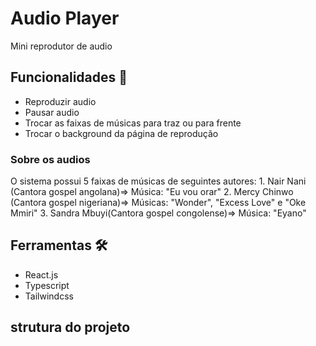 # Audio Player

Mini reprodutor de audio 

## Funcionalidades 📌

  * Reproduzir audio
  * Pausar audio
  * Trocar as faixas de músicas para traz ou para frente
  * Trocar o background da página de reprodução

  ### Sobre os audios
  O sistema possui 5 faixas de músicas de seguintes autores:
    1. Nair Nani (Cantora gospel angolana)=> Música: "Eu vou orar"
    2. Mercy Chinwo (Cantora gospel nigeriana)=> Músicas: "Wonder", "Excess Love" e "Oke Mmiri"
    3. Sandra Mbuyi(Cantora gospel congolense)=> Música: "Eyano"

## Ferramentas 🛠️

 * React.js
 * Typescript
 * Tailwindcss

## strutura do projeto
 ```sh
